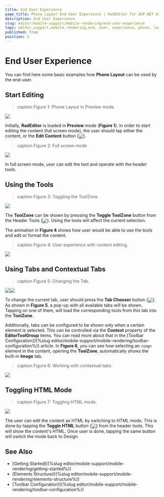 ```yaml
---
title: End User Experience
page_title: Phone Layout End User Experience | RadEditor for ASP.NET AJAX Documentation
description: End User Experience
slug: editor/mobile-support/mobile-rendering/end-user-experience
tags: editor,support,mobile,rendering,end, user, experience, phone, layout
published: True
position: 3
---
```


# End User Experience

You can find here some basic examples how **Phone Layout** can be used by the end-user.  

## Start Editing

>caption Figure 1: Phone Layout in Preview mode.

![](./images/end-user-experience/preview-mode.png)

Initially, **RadEditor** is loaded in **Preview** mode (**Figure 1**). In order to start editing the content (full screen mode), the user should tap either the content, or the **Edit Content** button (![](./images/edit-contnet-button.png)). 

>caption Figure 2: Full screen mode

![](./images/end-user-experience/full-screen-mode.png)

In full screen mode, user can edit the text and operate with the header tools. 

## Using the Tools

>caption Figure 3: Toggling the ToolZone.

![](./images/end-user-experience/toggle-toolzone.png)

The **ToolZone** can be shown by pressing the **Toggle ToolZone** button from the Header Tools (![](./images/toggle-toolzone.png)). Using the tools will affect the current selection. 

The animation in **Figure 4** shows how user would be able to use the tools and edit or format the content.

>caption Figure 4: User experience with content editing. 

![](./images/AdaptiveRadEditor_v2.gif)

## Using Tabs and Contextual Tabs

>caption Figure 5: Changing the Tab.

![](./images/end-user-experience/changing-tab-1.png)![](./images/end-user-experience/changing-tab-2.png)

To change the current tab, user should press the **Tab Chooser** button (![](./images/toggle-toolzone.png)). As shown in **Figure 5**, a pop-up with all available tabs will be shown. Tapping on one of them, will load the corresponding tools from this tab into the **ToolZone**.

Additionally, tabs can be configured to be shown only when a certain element is selected. This can be controlled via the **Context** property of the **EditorToolGroup** items. You can read more about that in the [Toolbar Configuration]({%slug editor/mobile-support/mobile-rendering/toolbar-configuration%}) article. In **Figure 6**, you can see how selecting an `<img>` element in the content, opening the **ToolZone**, automatically shows the built-in **Image** tab.

>caption Figure 6: Working with contextual tabs.

![](./images/end-user-experience/contextual-tab.png)

## Toggling HTML Mode

>caption Figure 7: Toggling HTML mode.

![](./images/end-user-experience/html-mode.png)

The user can edit the content as HTML by switching to HTML mode. This is done by tapping  the **Toggle HTML** button (![](./images/html-mode-button.png)) from the header tools. This will show the content's HTML. Once user is done, tapping the same button will switch the mode back to Design. 

## See Also

* [Getting Started]({%slug editor/mobile-support/mobile-rendering/getting-started%})
* [Elements Structure]({%slug editor/mobile-support/mobile-rendering/elements-structure%})
* [Toolbar Configuration]({%slug editor/mobile-support/mobile-rendering/toolbar-configuration%})

<style>
img{
	vertical-align: middle;
}
</style>